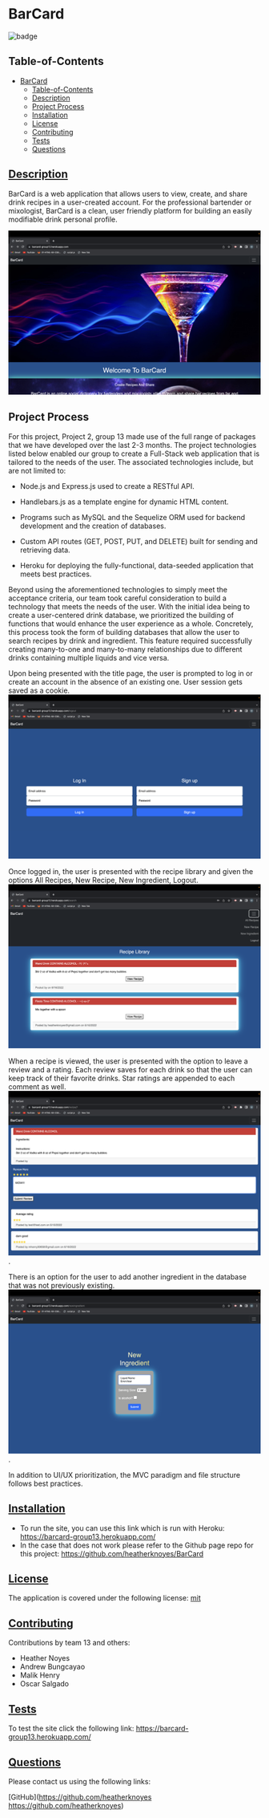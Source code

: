 # BarCard

![badge](https://img.shields.io/badge/license-mit-blue)

## Table-of-Contents

- [BarCard](#barcard)
  - [Table-of-Contents](#table-of-contents)
  - [Description](#description)
  - [Project Process](#project-process)
  - [Installation](#installation)
  - [License](#license)
  - [Contributing](#contributing)
  - [Tests](#tests)
  - [Questions](#questions)

## [Description](#table-of-contents)

BarCard is a web application that allows users to view, create, and share drink recipes in a user-created account. For the professional bartender or mixologist, BarCard is a clean, user friendly platform for building an easily modifiable drink personal profile. 

![Title screen](public/images/Screen%20Shot%202022-06-16%20at%205.55.04%20PM.png)

## Project Process

For this project, Project 2, group 13 made use of the full range of packages that we have developed over the last 2-3 months. The project technologies listed below enabled our group to create a Full-Stack web application that is tailored to the needs of the user.
The associated technologies include, but are not limited to:

- Node.js and Express.js used to create a RESTful API.

- Handlebars.js as a template engine for dynamic HTML content.

- Programs such as MySQL and the Sequelize ORM used for backend development and the creation of databases.

- Custom API routes (GET, POST, PUT, and DELETE) built for sending and retrieving data.

- Heroku for deploying the fully-functional, data-seeded application that meets best practices.
  
 Beyond using the aforementioned technologies to simply meet the acceptance criteria, our team took careful consideration to build
 a technology that meets the needs of the user. With the initial idea being to create a user-centered drink database, we prioritized the building of functions that would enhance the user experience as a whole. Concretely, this process took the form of building databases that allow the user to search recipes by drink and ingredient. This feature required successfully creating many-to-one and many-to-many relationships due to different drinks containing multiple liquids and vice versa. 
 

 Upon being presented with the title page, the user is prompted to log in or create an account in the absence of an existing one. User session gets saved as a cookie.
![Login Screen](public/images/Screen%20Shot%202022-06-16%20at%205.48.13%20PM.png)

Once logged in, the user is presented with the recipe library and given the options All Recipes, New Recipe, New Ingredient, Logout.
![Recipe Library Screen and Open Tab](public/images/Screen%20Shot%202022-06-16%20at%205.50.05%20PM.png)


When a recipe is viewed, the user is presented with the option to leave a review and a rating. Each review saves for each drink so that the user can keep track of their favorite drinks. Star ratings are appended to each comment as well.
![Recipe Review Page](public/images/Screen%20Shot%202022-06-16%20at%205.51.30%20PM.png).


There is an option for the user to add another ingredient in the database that was not previously existing.
![Add Ingredient](public/images/Screen%20Shot%202022-06-16%20at%206.07.52%20PM.png).

In addition to UI/UX prioritization, the MVC paradigm and file structure follows best practices.

## [Installation](#table-of-contents)

- To run the site, you can use this link which is run with Heroku: https://barcard-group13.herokuapp.com/
- In the case that does not work please refer to the Github page repo for this project: https://github.com/heatherknoyes/BarCard

## [License](#table-of-contents)

The application is covered under the following license: [mit](https://choosealicense.com/licenses/mit)

## [Contributing](#table-of-contents)

Contributions by team 13 and others:

- Heather Noyes
- Andrew Bungcayao
- Malik Henry
- Oscar Salgado

## [Tests](#table-of-contents)

To test the site click the following link: https://barcard-group13.herokuapp.com/

## [Questions](#table-of-contents)

Please contact us using the following links:

[GitHub](https://github.com/heatherknoyes https://github.com/heatherknoyes)
